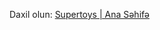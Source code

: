 <p>Daxil olun: <a href="https://pashaskerov21.github.io/supertoys/index.html">Supertoys | Ana Səhifə</a></p>
